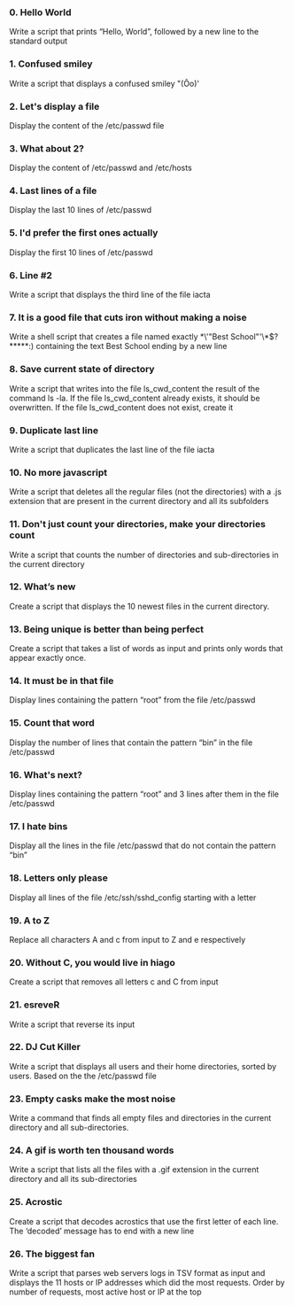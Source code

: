 ### 0. Hello World
Write a script that prints “Hello, World”, followed by a new line to the standard output

### 1. Confused smiley
Write a script that displays a confused smiley "(Ôo)'

### 2. Let's display a file
Display the content of the /etc/passwd file

### 3. What about 2?
Display the content of /etc/passwd and /etc/hosts

### 4. Last lines of a file
Display the last 10 lines of /etc/passwd

### 5. I'd prefer the first ones actually
Display the first 10 lines of /etc/passwd

### 6. Line #2
Write a script that displays the third line of the file iacta

### 7. It is a good file that cuts iron without making a noise
Write a shell script that creates a file named exactly \*\\'"Best School"\'\\*$\?\*\*\*\*\*:) containing the text Best School ending by a new line

### 8. Save current state of directory
Write a script that writes into the file ls_cwd_content the result of the command ls -la. If the file ls_cwd_content already exists, it should be overwritten. If the file ls_cwd_content does not exist, create it

### 9. Duplicate last line
Write a script that duplicates the last line of the file iacta

### 10. No more javascript
Write a script that deletes all the regular files (not the directories) with a .js extension that are present in the current directory and all its subfolders

### 11. Don't just count your directories, make your directories count
Write a script that counts the number of directories and sub-directories in the current directory

### 12. What’s new
Create a script that displays the 10 newest files in the current directory.

### 13. Being unique is better than being perfect
Create a script that takes a list of words as input and prints only words that appear exactly once.

### 14. It must be in that file
Display lines containing the pattern “root” from the file /etc/passwd

### 15. Count that word
Display the number of lines that contain the pattern “bin” in the file /etc/passwd

### 16. What's next?
Display lines containing the pattern “root” and 3 lines after them in the file /etc/passwd

### 17. I hate bins
Display all the lines in the file /etc/passwd that do not contain the pattern “bin”

### 18. Letters only please
Display all lines of the file /etc/ssh/sshd_config starting with a letter

### 19. A to Z
Replace all characters A and c from input to Z and e respectively

### 20. Without C, you would live in hiago
Create a script that removes all letters c and C from input

### 21. esreveR
Write a script that reverse its input

### 22. DJ Cut Killer
Write a script that displays all users and their home directories, sorted by users. Based on the the /etc/passwd file

### 23. Empty casks make the most noise
Write a command that finds all empty files and directories in the current directory and all sub-directories.

### 24. A gif is worth ten thousand words
Write a script that lists all the files with a .gif extension in the current directory and all its sub-directories

### 25. Acrostic
Create a script that decodes acrostics that use the first letter of each line. The ‘decoded’ message has to end with a new line

### 26. The biggest fan
Write a script that parses web servers logs in TSV format as input and displays the 11 hosts or IP addresses which did the most requests. Order by number of requests, most active host or IP at the top
